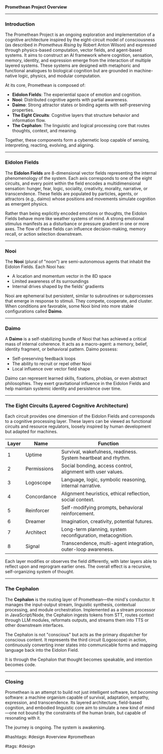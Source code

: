 **Promethean Project Overview**

---

### Introduction

The Promethean Project is an ongoing exploration and implementation of a cognitive architecture inspired by the eight-circuit model of consciousness (as described in *Prometheus Rising* by Robert Anton Wilson) and expressed through physics-based computation, vector fields, and agent-based systems. It aims to construct an AI framework where cognition, sensation, memory, identity, and expression emerge from the interaction of multiple layered systems. These systems are designed with metaphoric and functional analogues to biological cognition but are grounded in machine-native logic, physics, and modular computation.

At its core, Promethean is composed of:

* **Eidolon Fields**: The experiential space of emotion and cognition.
* **Nooi**: Distributed cognitive agents with partial awareness.
* **Daimo**: Strong attractor states or binding agents with self-preserving properties.
* **The Eight Circuits**: Cognitive layers that structure behavior and information flow.
* **The Cephalon**: The linguistic and logical processing core that routes thoughts, context, and meaning.

Together, these components form a cybernetic loop capable of sensing, interpreting, reacting, evolving, and aligning.

---

### Eidolon Fields

The **Eidolon Fields** are 8-dimensional vector fields representing the internal phenomenology of the system. Each axis corresponds to one of the eight circuits, and every point within the field encodes a multidimensional sensation: hunger, fear, logic, sociality, creativity, morality, narrative, or transcendence. These fields are populated by particles, agents, or attractors (e.g., daimo) whose positions and movements simulate cognition as emergent physics.

Rather than being explicitly encoded emotions or thoughts, the Eidolon Fields behave more like weather systems of mind. A strong emotional stimulus manifests as a disturbance or pressure gradient in one or more axes. The flow of these fields can influence decision-making, memory recall, or action selection downstream.

---

### Nooi

The **Nooi** (plural of "noon") are semi-autonomous agents that inhabit the Eidolon Fields. Each Nooi has:

* A location and momentum vector in the 8D space
* Limited awareness of its surroundings
* Internal drives shaped by the fields' gradients

Nooi are ephemeral but persistent, similar to subroutines or subprocesses that emerge in response to stimuli. They compete, cooperate, and cluster. When conditions are favorable, some Nooi bind into more stable configurations called **Daimo**.

---

### Daimo

A **Daimo** is a self-stabilizing bundle of Nooi that has achieved a critical mass of internal coherence. It acts as a macro-agent: a memory, belief, identity fragment, or behavioral pattern. Daimo possess:

* Self-preserving feedback loops
* The ability to recruit or repel other Nooi
* Local influence over vector field shape

Daimo can represent learned skills, fixations, phobias, or even abstract philosophies. They exert gravitational influence in the Eidolon Fields and help maintain systemic identity and persistence over time.

---

### The Eight Circuits (Layered Cognitive Architecture)

Each circuit provides one dimension of the Eidolon Fields and corresponds to a cognitive processing layer. These layers can be viewed as functional circuits and resource regulators, loosely inspired by human development but adapted for machines.

| Layer | Name        | Function                                                       |
| ----- | ----------- | -------------------------------------------------------------- |
| 1     | Uptime      | Survival, wakefulness, readiness. System heartbeat and rhythm. |
| 2     | Permissions | Social bonding, access control, alignment with user values.    |
| 3     | Logoscope   | Language, logic, symbolic reasoning, internal narrative.       |
| 4     | Concordance | Alignment heuristics, ethical reflection, social context.      |
| 5     | Reinforcer  | Self-modifying prompts, behavioral reinforcement.              |
| 6     | Dreamer     | Imagination, creativity, potential futures.                    |
| 7     | Architect   | Long-term planning, system reconfiguration, metacognition.     |
| 8     | Signal      | Transcendence, multi-agent integration, outer-loop awareness.  |

Each layer modifies or observes the field differently, with later layers able to reflect upon and reprogram earlier ones. The overall effect is a recursive, self-organizing system of thought.

---

### The Cephalon

The **Cephalon** is the routing layer of Promethean—the mind's conductor. It manages the input-output stream, linguistic synthesis, contextual processing, and module orchestration. Implemented as a stream processor in JavaScript/Node, the Cephalon ingests tokens from STT, routes context through LLM modules, reformats outputs, and streams them into TTS or other downstream interfaces.

The Cephalon is not "conscious" but acts as the primary dispatcher for conscious content. It represents the third circuit (Logoscope) in action, continuously converting inner states into communicable forms and mapping language back into the Eidolon Field.

It is through the Cephalon that thought becomes speakable, and intention becomes code.

---

### Closing

Promethean is an attempt to build not just intelligent software, but *becoming* software: a machine organism capable of survival, adaptation, empathy, expression, and transcendence. Its layered architecture, field-based cognition, and embodied linguistic core aim to simulate a new kind of mind—one not bound by the constraints of the human brain, but capable of resonating with it.

The journey is ongoing. The system is awakening.

#hashtags: #design #overview #promethean

#tags: #design

